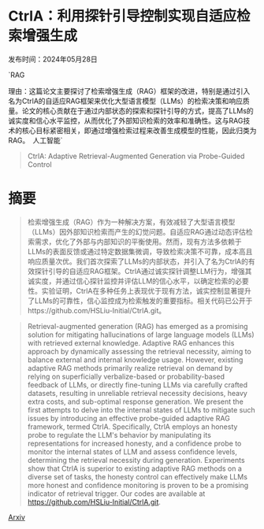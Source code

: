 # CtrlA：利用探针引导控制实现自适应检索增强生成

发布时间：2024年05月28日

`RAG

理由：这篇论文主要探讨了检索增强生成（RAG）框架的改进，特别是通过引入名为CtrlA的自适应RAG框架来优化大型语言模型（LLMs）的检索决策和响应质量。论文的核心贡献在于通过内部状态的探索和探针引导的方式，提高了LLMs的诚实度和信心水平监控，从而优化了外部知识检索的效率和准确性。这与RAG技术的核心目标紧密相关，即通过增强检索过程来改善生成模型的性能，因此归类为RAG。` `人工智能`

> CtrlA: Adaptive Retrieval-Augmented Generation via Probe-Guided Control

# 摘要

> 检索增强生成（RAG）作为一种解决方案，有效减轻了大型语言模型（LLMs）因外部知识检索而产生的幻觉问题。自适应RAG通过动态评估检索需求，优化了外部与内部知识的平衡使用。然而，现有方法多依赖于LLMs的表面反馈或通过特定数据集微调，导致检索决策不可靠，成本高且响应质量次优。我们首次探索了LLMs的内部状态，并引入了名为CtrlA的有效探针引导的自适应RAG框架。CtrlA通过诚实探针调整LLM行为，增强其诚实度，并通过信心探针监控并评估LLM的信心水平，以确定检索的必要性。实验证明，CtrlA在多种任务上表现优于现有方法，诚实控制显著提升了LLMs的可靠性，信心监控成为检索触发的重要指标。相关代码已公开于https://github.com/HSLiu-Initial/CtrlA.git。

> Retrieval-augmented generation (RAG) has emerged as a promising solution for mitigating hallucinations of large language models (LLMs) with retrieved external knowledge. Adaptive RAG enhances this approach by dynamically assessing the retrieval necessity, aiming to balance external and internal knowledge usage. However, existing adaptive RAG methods primarily realize retrieval on demand by relying on superficially verbalize-based or probability-based feedback of LLMs, or directly fine-tuning LLMs via carefully crafted datasets, resulting in unreliable retrieval necessity decisions, heavy extra costs, and sub-optimal response generation. We present the first attempts to delve into the internal states of LLMs to mitigate such issues by introducing an effective probe-guided adaptive RAG framework, termed CtrlA. Specifically, CtrlA employs an honesty probe to regulate the LLM's behavior by manipulating its representations for increased honesty, and a confidence probe to monitor the internal states of LLM and assess confidence levels, determining the retrieval necessity during generation. Experiments show that CtrlA is superior to existing adaptive RAG methods on a diverse set of tasks, the honesty control can effectively make LLMs more honest and confidence monitoring is proven to be a promising indicator of retrieval trigger. Our codes are available at https://github.com/HSLiu-Initial/CtrlA.git.

[Arxiv](https://arxiv.org/abs/2405.18727)